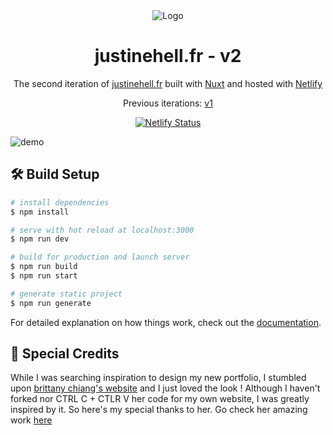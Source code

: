 <div align="center">
  <img alt="Logo" src="https://res.cloudinary.com/dearndlcj/image/upload/v1635929272/logo_J.png" />
</div>
<h1 align="center">
  justinehell.fr - v2
</h1>
<p align="center">
  The second iteration of <a href="https://justinehell.fr" target="_blank">justinehell.fr</a> built with <a href="https://nuxtjs.org/" target="_blank">Nuxt</a> and hosted with <a href="https://www.netlify.com/" target="_blank">Netlify</a>
</p>
<p align="center">
  Previous iterations:
  <a href="https://old.justinehell.fr/" target="_blank">v1</a>
</p>
<p align="center">
  <a href="https://justinehell.fr" target="_blank">
    <img src="https://api.netlify.com/api/v1/badges/9083dcff-6dd5-4b11-a94f-6743488c69e8/deploy-status" alt="Netlify Status" />
  </a>
</p>

![demo](https://res.cloudinary.com/dearndlcj/image/upload/v1637160583/site_preview_Github.png)

## 🛠 Build Setup

```bash
# install dependencies
$ npm install

# serve with hot reload at localhost:3000
$ npm run dev

# build for production and launch server
$ npm run build
$ npm run start

# generate static project
$ npm run generate
```

For detailed explanation on how things work, check out the [documentation](https://nuxtjs.org).

## 🚀 Special Credits

While I was searching inspiration to design my new portfolio, I stumbled upon [brittany chiang's website](https://brittanychiang.com) and I just loved the look ! 
Although I haven't forked nor CTRL C + CTLR V her code for my own website, I was greatly inspired by it. So here's my special thanks to her. Go check her amazing work [here](https://github.com/bchiang7)
